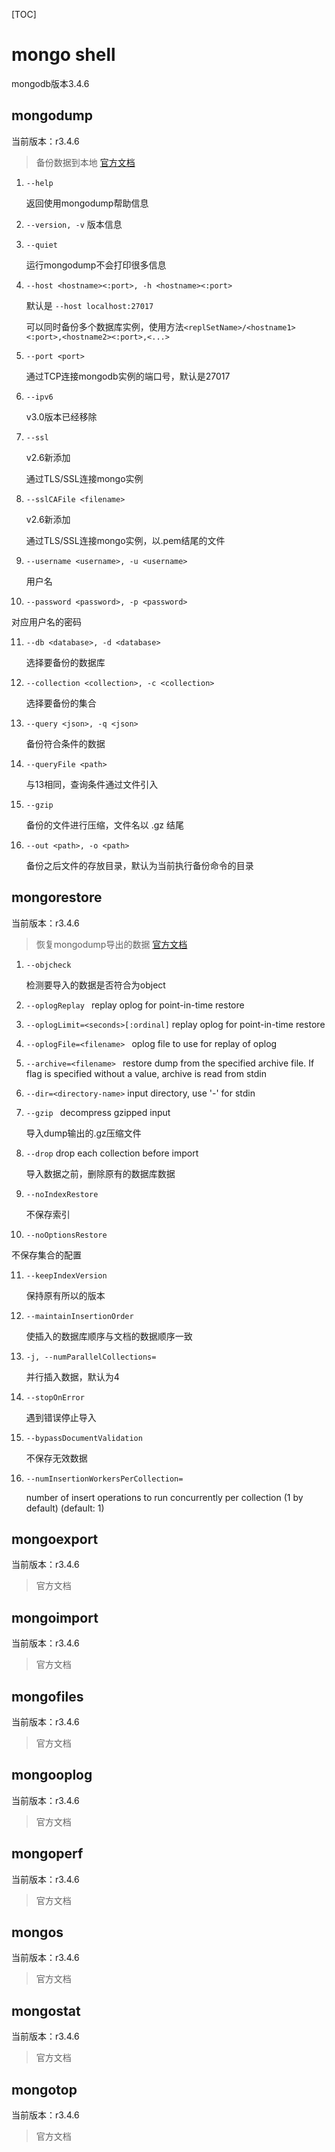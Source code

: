 [TOC]

# mongo shell

mongodb版本3.4.6

## mongodump

当前版本：r3.4.6

> 备份数据到本地 [官方文档](http://docs.mongodb.org/manual/reference/program/mongodump/)

1. `--help`

   返回使用mongodump帮助信息

2. `--version, -v`
   版本信息

3. `--quiet`

   运行mongodump不会打印很多信息

4. `--host <hostname><:port>, -h <hostname><:port>`

   默认是 `--host localhost:27017`

   可以同时备份多个数据库实例，使用方法`<replSetName>/<hostname1><:port>,<hostname2><:port>,<...>`

5. `--port <port>`

   通过TCP连接mongodb实例的端口号，默认是27017

6. `--ipv6`

   v3.0版本已经移除

7. `--ssl`

   v2.6新添加

   通过TLS/SSL连接mongo实例

8. `--sslCAFile <filename>`

   v2.6新添加

   通过TLS/SSL连接mongo实例，<filename>以.pem结尾的文件

9. `--username <username>, -u <username>`

   用户名

10. `--password <password>, -p <password>`

  对应用户名的密码

11. `--db <database>, -d <database>`

    选择要备份的数据库

12. `--collection <collection>, -c <collection>`

    选择要备份的集合

13. `--query <json>, -q <json>`

    备份符合条件的数据

14. `--queryFile <path>`

    与13相同，查询条件通过文件引入

15. `--gzip`

    备份的文件进行压缩，文件名以 .gz 结尾

16. `--out <path>, -o <path>`

    备份之后文件的存放目录，默认为当前执行备份命令的目录

## mongorestore

当前版本：r3.4.6

> 恢复mongodump导出的数据 [官方文档](https://docs.mongodb.com/manual/reference/program/mongorestore/)

1. `--objcheck`

   检测要导入的数据是否符合为object

2. `--oplogReplay `                                         replay oplog for point-in-time restore

3. `--oplogLimit=<seconds>[:ordinal]`   replay oplog for point-in-time restore

4. `--oplogFile=<filename> `                       oplog file to use for replay of oplog

5. `--archive=<filename> `                            restore dump from the specified archive file.  If flag is specified without a value, archive is read from stdin

6. `--dir=<directory-name>`                        input directory, use '-' for stdin 

7. `--gzip `                                                        decompress gzipped input 

   导入dump输出的.gz压缩文件

8. `--drop`                                                         drop each collection before import

   导入数据之前，删除原有的数据库数据             

9. `--noIndexRestore`

   不保存索引

10. `--noOptionsRestore`

  不保存集合的配置

11. `--keepIndexVersion`

    保持原有所以的版本

12. `--maintainInsertionOrder`

    使插入的数据库顺序与文档的数据顺序一致

13. `-j, --numParallelCollections=`

    并行插入数据，默认为4

14. `--stopOnError`

    遇到错误停止导入

15. `--bypassDocumentValidation`

    不保存无效数据

16. `--numInsertionWorkersPerCollection=`

    number of insert operations to run concurrently per collection (1 by default) (default: 1)

## mongoexport

当前版本：r3.4.6

> 官方文档

## mongoimport

当前版本：r3.4.6

> 官方文档

## mongofiles

当前版本：r3.4.6

> 官方文档

## mongooplog

当前版本：r3.4.6

> 官方文档

## mongoperf

当前版本：r3.4.6

> 官方文档

## mongos

当前版本：r3.4.6

> 官方文档

## mongostat

当前版本：r3.4.6

> 官方文档

## mongotop

当前版本：r3.4.6

> 官方文档





